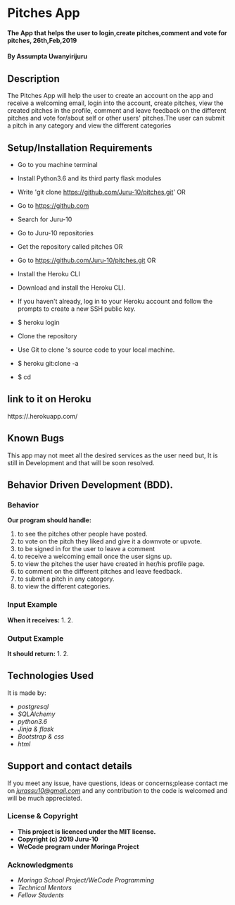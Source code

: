 # Pitches App

#### The App that helps the user to login,create pitches,comment and vote for pitches, 26th,Feb,2019

#### By **Assumpta Uwanyirijuru**

## Description
The Pitches App will help the user to create an account on the app and receive a welcoming email, login into the account, create pitches, view the created pitches in the profile, comment and leave feedback on the different pitches and vote for/about self or other users' pitches.The user can submit a pitch in any category and view the different categories

## Setup/Installation Requirements

* Go to you machine terminal
* Install Python3.6 and its third party flask modules
* Write 'git clone https://github.com/Juru-10/pitches.git'
OR
* Go to https://github.com
* Search for Juru-10
* Go to Juru-10 repositories
* Get the repository called pitches
OR
* Go to https://github.com/Juru-10/pitches.git
OR
* Install the Heroku CLI
* Download and install the Heroku CLI.

* If you haven't already, log in to your Heroku account and follow the prompts to create a new SSH public key.

* $ heroku login
* Clone the repository
* Use Git to clone 's source code to your local machine.

* $ heroku git:clone -a
* $ cd

## link to it on Heroku

https://.herokuapp.com/

## Known Bugs

This app may not meet all the desired services as the user need but,
It is still in Development and that will be soon resolved.

## Behavior Driven Development (BDD).

### Behavior

**Our program should handle:**
1. to see the pitches other people have posted.
2. to vote on the pitch they liked and give it a downvote or upvote.
3. to be signed in for the user to leave a comment
4. to receive a welcoming email once the user signs up.
5. to view the pitches the user have created in her/his profile page.
6. to comment on the different pitches and leave feedback.
7. to submit a pitch in any category.
8. to view the different categories.

### Input Example

**When it receives:**
1.
2.

### Output Example

**It should return:**
1.
2.

## Technologies Used

It is made by:
* *postgresql*
* *SQLAlchemy*
* *python3.6*
* *Jinja & flask*
* *Bootstrap & css*
* *html*

## Support and contact details

If you meet any issue, have questions, ideas or concerns;please contact me on
*jurassu10@gmail.com* and any contribution to the code is welcomed and will be much appreciated.

### License & Copyright

* **This project is licenced under the MIT license.**
* **Copyright (c) 2019 Juru-10**
* **WeCode program under Moringa Project**

### Acknowledgments

* *Moringa School Project/WeCode Programming*
* *Technical Mentors*
* *Fellow Students*
